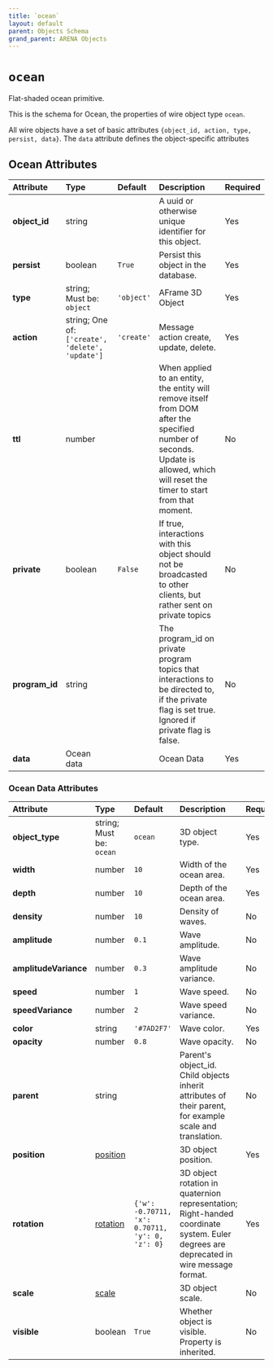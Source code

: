 ```yaml
---
title: `ocean`
layout: default
parent: Objects Schema
grand_parent: ARENA Objects
---
```


<!--CAUTION: This file is autogenerated from https://github.com/arenaxr/arena-schemas. Changes made here may be overwritten.-->


`ocean`
=======


Flat-shaded ocean primitive.

This is the schema for Ocean, the properties of wire object type `ocean`.

All wire objects have a set of basic attributes ```{object_id, action, type, persist, data}```. The ```data``` attribute defines the object-specific attributes

Ocean Attributes
-----------------

|Attribute|Type|Default|Description|Required|
| :--- | :--- | :--- | :--- | :--- |
|**object_id**|string||A uuid or otherwise unique identifier for this object.|Yes|
|**persist**|boolean|```True```|Persist this object in the database.|Yes|
|**type**|string; Must be: ```object```|```'object'```|AFrame 3D Object|Yes|
|**action**|string; One of: ```['create', 'delete', 'update']```|```'create'```|Message action create, update, delete.|Yes|
|**ttl**|number||When applied to an entity, the entity will remove itself from DOM after the specified number of seconds. Update is allowed, which will reset the timer to start from that moment.|No|
|**private**|boolean|```False```|If true, interactions with this object should not be broadcasted to other clients, but rather sent on private topics|No|
|**program_id**|string||The program_id on private program topics that interactions to be directed to, if the private flag is set true. Ignored if private flag is false.|No|
|**data**|Ocean data||Ocean Data|Yes|

### Ocean Data Attributes

|Attribute|Type|Default|Description|Required|
| :--- | :--- | :--- | :--- | :--- |
|**object_type**|string; Must be: ```ocean```|```ocean```|3D object type.|Yes|
|**width**|number|```10```|Width of the ocean area.|Yes|
|**depth**|number|```10```|Depth of the ocean area.|Yes|
|**density**|number|```10```|Density of waves.|No|
|**amplitude**|number|```0.1```|Wave amplitude.|No|
|**amplitudeVariance**|number|```0.3```|Wave amplitude variance.|No|
|**speed**|number|```1```|Wave speed.|No|
|**speedVariance**|number|```2```|Wave speed variance.|No|
|**color**|string|```'#7AD2F7'```|Wave color.|Yes|
|**opacity**|number|```0.8```|Wave opacity.|No|
|**parent**|string||Parent's object_id. Child objects inherit attributes of their parent, for example scale and translation.|No|
|**position**|[position](position)||3D object position.|Yes|
|**rotation**|[rotation](rotation)|```{'w': -0.70711, 'x': 0.70711, 'y': 0, 'z': 0}```|3D object rotation in quaternion representation; Right-handed coordinate system. Euler degrees are deprecated in wire message format.|Yes|
|**scale**|[scale](scale)||3D object scale.|No|
|**visible**|boolean|```True```|Whether object is visible. Property is inherited.|No|
